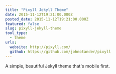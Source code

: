 ```yaml
---
title: "Pixyll Jekyll Theme"
date: 2015-11-12T19:21:00.000Z
posted_date: 2015-11-12T19:21:00.000Z
featured: false
slug: pixyll-jekyll-theme
tool_type: 
  - theme
urls:  
  website: http://pixyll.com/
  github: https://github.com/johnotander/pixyll
---
```

A simple, beautiful Jekyll theme that's mobile first.




